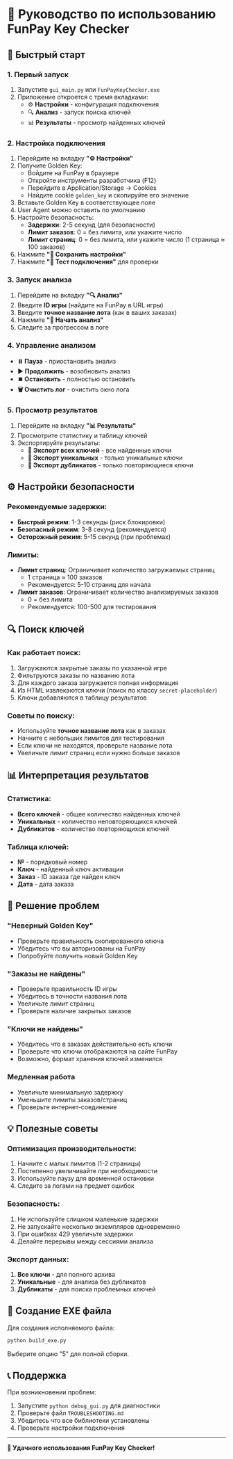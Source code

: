 # 📖 Руководство по использованию FunPay Key Checker

## 🚀 Быстрый старт

### 1. Первый запуск
1. Запустите `gui_main.py` или `FunPayKeyChecker.exe`
2. Приложение откроется с тремя вкладками:
   - ⚙️ **Настройки** - конфигурация подключения
   - 🔍 **Анализ** - запуск поиска ключей
   - 📊 **Результаты** - просмотр найденных ключей

### 2. Настройка подключения
1. Перейдите на вкладку **"⚙️ Настройки"**
2. Получите Golden Key:
   - Войдите на FunPay в браузере
   - Откройте инструменты разработчика (F12)
   - Перейдите в Application/Storage → Cookies
   - Найдите cookie `golden_key` и скопируйте его значение
3. Вставьте Golden Key в соответствующее поле
4. User Agent можно оставить по умолчанию
5. Настройте безопасность:
   - **Задержки**: 2-5 секунд (для безопасности)
   - **Лимит заказов**: 0 = без лимита, или укажите число
   - **Лимит страниц**: 0 = без лимита, или укажите число (1 страница ≈ 100 заказов)
6. Нажмите **"💾 Сохранить настройки"**
7. Нажмите **"🔗 Тест подключения"** для проверки

### 3. Запуск анализа
1. Перейдите на вкладку **"🔍 Анализ"**
2. Введите **ID игры** (найдите на FunPay в URL игры)
3. Введите **точное название лота** (как в ваших заказах)
4. Нажмите **"🚀 Начать анализ"**
5. Следите за прогрессом в логе

### 4. Управление анализом
- **⏸️ Пауза** - приостановить анализ
- **▶️ Продолжить** - возобновить анализ
- **⏹️ Остановить** - полностью остановить
- **🗑️ Очистить лог** - очистить окно лога

### 5. Просмотр результатов
1. Перейдите на вкладку **"📊 Результаты"**
2. Просмотрите статистику и таблицу ключей
3. Экспортируйте результаты:
   - **📄 Экспорт всех ключей** - все найденные ключи
   - **🔑 Экспорт уникальных** - только уникальные ключи
   - **👥 Экспорт дубликатов** - только повторяющиеся ключи

## ⚙️ Настройки безопасности

### Рекомендуемые задержки:
- **Быстрый режим**: 1-3 секунды (риск блокировки)
- **Безопасный режим**: 3-8 секунд (рекомендуется)
- **Осторожный режим**: 5-15 секунд (при проблемах)

### Лимиты:
- **Лимит страниц**: Ограничивает количество загружаемых страниц
  - 1 страница ≈ 100 заказов
  - Рекомендуется: 5-10 страниц для начала
- **Лимит заказов**: Ограничивает количество анализируемых заказов
  - 0 = без лимита
  - Рекомендуется: 100-500 для тестирования

## 🔍 Поиск ключей

### Как работает поиск:
1. Загружаются закрытые заказы по указанной игре
2. Фильтруются заказы по названию лота
3. Для каждого заказа загружается полная информация
4. Из HTML извлекаются ключи (поиск по классу `secret-placeholder`)
5. Ключи добавляются в таблицу результатов

### Советы по поиску:
- Используйте **точное название лота** как в заказах
- Начните с небольших лимитов для тестирования
- Если ключи не находятся, проверьте название лота
- Увеличьте лимит страниц если нужно больше заказов

## 📊 Интерпретация результатов

### Статистика:
- **Всего ключей** - общее количество найденных ключей
- **Уникальных** - количество неповторяющихся ключей
- **Дубликатов** - количество повторяющихся ключей

### Таблица ключей:
- **№** - порядковый номер
- **Ключ** - найденный ключ активации
- **Заказ** - ID заказа где найден ключ
- **Дата** - дата заказа

## 🚨 Решение проблем

### "Неверный Golden Key"
- Проверьте правильность скопированного ключа
- Убедитесь что вы авторизованы на FunPay
- Попробуйте получить новый Golden Key

### "Заказы не найдены"
- Проверьте правильность ID игры
- Убедитесь в точности названия лота
- Увеличьте лимит страниц
- Проверьте наличие закрытых заказов

### "Ключи не найдены"
- Убедитесь что в заказах действительно есть ключи
- Проверьте что ключи отображаются на сайте FunPay
- Возможно, формат хранения ключей изменился

### Медленная работа
- Увеличьте минимальную задержку
- Уменьшите лимиты заказов/страниц
- Проверьте интернет-соединение

## 💡 Полезные советы

### Оптимизация производительности:
1. Начните с малых лимитов (1-2 страницы)
2. Постепенно увеличивайте при необходимости
3. Используйте паузу для временной остановки
4. Следите за логами на предмет ошибок

### Безопасность:
1. Не используйте слишком маленькие задержки
2. Не запускайте несколько экземпляров одновременно
3. При ошибках 429 увеличьте задержки
4. Делайте перерывы между сессиями анализа

### Экспорт данных:
1. **Все ключи** - для полного архива
2. **Уникальные** - для анализа без дубликатов
3. **Дубликаты** - для поиска проблемных ключей

## 🔧 Создание EXE файла

Для создания исполняемого файла:
```bash
python build_exe.py
```

Выберите опцию "5" для полной сборки.

## 📞 Поддержка

При возникновении проблем:
1. Запустите `python debug_gui.py` для диагностики
2. Проверьте файл `TROUBLESHOOTING.md`
3. Убедитесь что все библиотеки установлены
4. Проверьте настройки подключения

---

**🎯 Удачного использования FunPay Key Checker!**